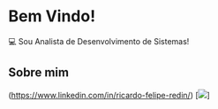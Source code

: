 # Bem Vindo!
:computer: Sou Analista de Desenvolvimento de Sistemas!

## Sobre mim
(https://www.linkedin.com/in/ricardo-felipe-redin/) [<img src = "https://img.shields.io/badge/instagram-%23E4405F.svg?&style=for-the-badge&logo=instagram&logoColor=white">]
